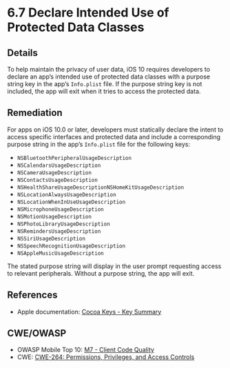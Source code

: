 # 6.7 Declare Intended Use of Protected Data Classes

## Details

To help maintain the privacy of user data, iOS 10 requires developers to declare an app’s intended use of protected data classes with a purpose string key in the app’s `Info.plist` file. If the purpose string key is not included, the app will exit when it tries to access the protected data.

## Remediation

For apps on iOS 10.0 or later, developers must statically declare the intent to access specific interfaces and protected data and include a corresponding purpose string in the app’s `Info.plist` file for the following keys:
* `NSBluetoothPeripheralUsageDescription`
* `NSCalendarsUsageDescription`
* `NSCameraUsageDescription`
* `NSContactsUsageDescription`
* `NSHealthShareUsageDescriptionNSHomeKitUsageDescription`
* `NSLocationAlwaysUsageDescription`
* `NSLocationWhenInUseUsageDescription`
* `NSMicrophoneUsageDescription`
* `NSMotionUsageDescription`
* `NSPhotoLibraryUsageDescription`
* `NSRemindersUsageDescription`
* `NSSiriUsageDescription`
* `NSSpeechRecognitionUsageDescription`
* `NSAppleMusicUsageDescription`

The stated purpose string will display in the user prompt requesting access to relevant peripherals. Without a purpose string, the app will exit.


## References

 * Apple documentation: [Cocoa Keys - Key Summary](https://developer.apple.com/library/content/documentation/General/Reference/InfoPlistKeyReference/Articles/CocoaKeys.html#//apple_ref/doc/uid/TP40009251-SW35)

## CWE/OWASP

 * OWASP Mobile Top 10: [M7 - Client Code Quality](https://www.owasp.org/index.php/Mobile_Top_10_2016-M7-Poor_Code_Quality)
 * CWE: [CWE-264: Permissions, Privileges, and Access Controls](http://cwe.mitre.org/data/definitions/264.html)
